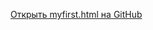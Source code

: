 [Открыть myfirst.html на GitHub](https://github.com/ViktoriiaOgai/myfirst-web-core-5.7/blob/main/myfirst.html)
